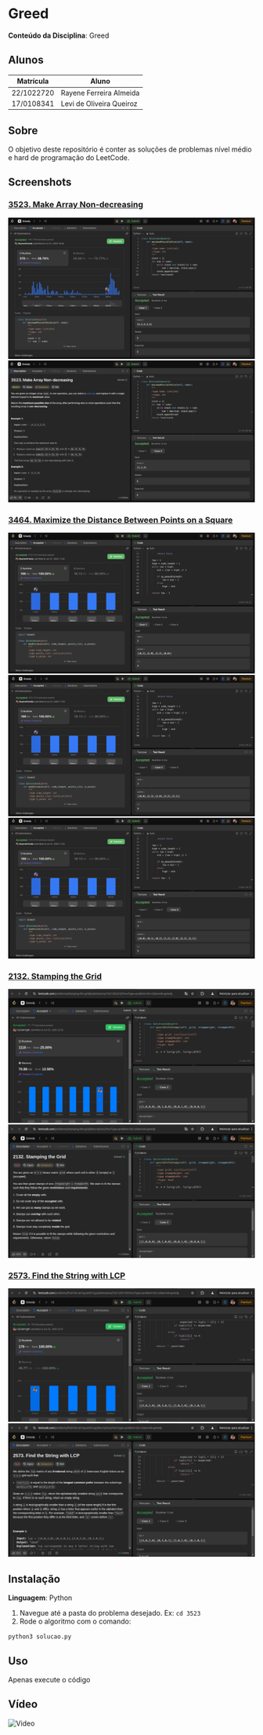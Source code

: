 # Greed

**Conteúdo da Disciplina**: Greed

## Alunos
|Matrícula | Aluno |
| -- | -- |
| 22/1022720  | Rayene Ferreira Almeida |
| 17/0108341 | Levi de Oliveira Queiroz |


## Sobre 
O objetivo deste repositório é conter as soluções de problemas nível médio e hard de programação do LeetCode. 


## Screenshots
### [3523. Make Array Non-decreasing](https://leetcode.com/problems/make-array-non-decreasing/?envType=problem-list-v2&envId=greedy)

![3523](assets/3523.png)
![3523](assets/3523.2.png)

### [3464. Maximize the Distance Between Points on a Square](https://leetcode.com/problems/maximize-the-distance-between-points-on-a-square/description/?envType=problem-list-v2&envId=greedy)


![2290](assets/3464.png)
![2290](assets/3464.2.png)
![2290](assets/3464.3.png)


### [2132. Stamping the Grid](https://leetcode.com/problems/stamping-the-grid/description/?envType=problem-list-v2&envId=greedy)

![2132](assets/2132_1.png)
![2132](assets/2132_2.png)


### [2573. Find the String with LCP](https://leetcode.com/problems/find-the-string-with-lcp/description/?envType=problem-list-v2&envId=greedy)

![2573](assets/2573_1.png)
![2573](assets/2573_2.png)

## Instalação 
**Linguagem**: Python<br>
1. Navegue até a pasta do problema desejado. Ex: `cd 3523`
2. Rode o algoritmo com o comando:

```
python3 solucao.py
```

## Uso 
Apenas execute o código

## Vídeo 

![Video](https://youtu.be/czFODCGUp9A)
